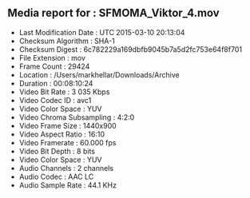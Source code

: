 ## Media report for : SFMOMA_Viktor_4.mov  
* Last Modification Date : UTC 2015-03-10 20:13:04  
* Checksum Algorithm : SHA-1  
* Checksum Digest : 6c782229a169dbfb9045b7a5d2fc753e64f8f701  
* File Extension : mov  
* Frame Count : 29424  
* Location : /Users/markhellar/Downloads/Archive  
* Duration : 00:08:10:24  
* Video Bit Rate : 3 035 Kbps  
* Video Codec ID : avc1  
* Video Color Space : YUV  
* Video Chroma Subsampling : 4:2:0  
* Video Frame Size : 1440x900  
* Video Aspect Ratio : 16:10  
* Video Framerate : 60.000 fps  
* Video Bit Depth : 8 bits  
* Video Color Space : YUV  
* Audio Channels : 2 channels  
* Audio Codec : AAC LC  
* Audio Sample Rate : 44.1 KHz  
